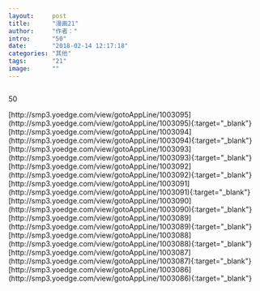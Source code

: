 ```yaml
---
layout:     post
title:      "漫画21"
author:     "作者："
intro:      "50"
date:       "2018-02-14 12:17:18"
categories: "其他"
tags:       "21"
image:      ""
---
```

<div style="text-align: center">
<p><img src=""/></p>
</div>
<p class="post-meta">
<span>50</span>
</p>
[http://smp3.yoedge.com/view/gotoAppLine/1003095](http://smp3.yoedge.com/view/gotoAppLine/1003095){:target="_blank"}
[http://smp3.yoedge.com/view/gotoAppLine/1003094](http://smp3.yoedge.com/view/gotoAppLine/1003094){:target="_blank"}
[http://smp3.yoedge.com/view/gotoAppLine/1003093](http://smp3.yoedge.com/view/gotoAppLine/1003093){:target="_blank"}
[http://smp3.yoedge.com/view/gotoAppLine/1003092](http://smp3.yoedge.com/view/gotoAppLine/1003092){:target="_blank"}
[http://smp3.yoedge.com/view/gotoAppLine/1003091](http://smp3.yoedge.com/view/gotoAppLine/1003091){:target="_blank"}
[http://smp3.yoedge.com/view/gotoAppLine/1003090](http://smp3.yoedge.com/view/gotoAppLine/1003090){:target="_blank"}
[http://smp3.yoedge.com/view/gotoAppLine/1003089](http://smp3.yoedge.com/view/gotoAppLine/1003089){:target="_blank"}
[http://smp3.yoedge.com/view/gotoAppLine/1003088](http://smp3.yoedge.com/view/gotoAppLine/1003088){:target="_blank"}
[http://smp3.yoedge.com/view/gotoAppLine/1003087](http://smp3.yoedge.com/view/gotoAppLine/1003087){:target="_blank"}
[http://smp3.yoedge.com/view/gotoAppLine/1003086](http://smp3.yoedge.com/view/gotoAppLine/1003086){:target="_blank"}


